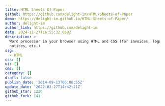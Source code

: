 ```yaml
---
title: HTML Sheets Of Paper
github: https://github.com/delight-im/HTML-Sheets-of-Paper
demo: https://delight-im.github.io/HTML-Sheets-of-Paper/
author: delight-im
author_link: https://github.com/delight-im
date: 2024-11-27T16:55:32.668Z
description: >-
  Word processor in your browser using HTML and CSS (for invoices, legal
  notices, etc.)
ssg:
  - HTML
css: []
ui: []
cms: []
category: []
draft: false
publish_date: '2014-09-13T06:06:55Z'
update_date: '2022-03-27T14:42:21Z'
github_star: 1226
github_fork: 141
---
```

